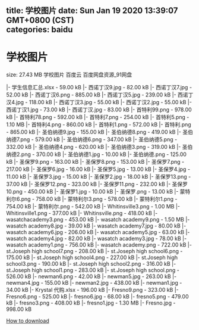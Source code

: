 
title: 学校图片
date: Sun Jan 19 2020 13:39:07 GMT+0800 (CST)    
categories: baidu
---

# 学校图片
size: 27.43 MB
 学校图片 百度云 百度网盘资源_91网盘
 
|- 学生信息汇总.xlsx - 59.00 kB
|- 西诺丁汉9.jpg - 82.00 kB
|- 西诺丁汉7.jpg - 52.00 kB
|- 西诺丁汉6.png - 885.00 kB
|- 西诺丁汉5.jpg - 239.00 kB
|- 西诺丁汉4.jpg - 118.00 kB
|- 西诺丁汉3.jpg - 55.00 kB
|- 西诺丁汉2.jpg - 55.00 kB
|- 西诺丁汉1.jpg - 73.00 kB
|- 西诺丁汉.jpg - 83.00 kB
|- 首特利99.png - 978.00 kB
|- 首特利78.png - 592.00 kB
|- 首特利7.png - 254.00 kB
|- 首特利5.png - 1.10 MB
|- 首特利4.png - 860.00 kB
|- 首特利1.png - 572.00 kB
|- 首特利.png - 865.00 kB
|- 圣伯纳德9.jpg - 155.00 kB
|- 圣伯纳德8.png - 419.00 kB
|- 圣伯纳德7.png - 579.00 kB
|- 圣伯纳德6.png - 347.00 kB
|- 圣伯纳德5.png - 332.00 kB
|- 圣伯纳德4.png - 620.00 kB
|- 圣伯纳德3.png - 319.00 kB
|- 圣伯纳德2.png - 370.00 kB
|- 圣伯纳德1.jpg - 10.00 kB
|- 圣伯纳德.png - 125.00 kB
|- 圣保罗9.png - 163.00 kB
|- 圣保罗8.png - 153.00 kB
|- 圣保罗7.png - 217.00 kB
|- 圣保罗6.jpg - 16.00 kB
|- 圣保罗5.jpg - 13.00 kB
|- 圣保罗4.jpg - 11.00 kB
|- 圣保罗3.jpg - 15.00 kB
|- 圣保罗2.jpg - 18.00 kB
|- 圣保罗13.png - 37.00 kB
|- 圣保罗12.png - 323.00 kB
|- 圣保罗11.png - 232.00 kB
|- 圣保罗10.png - 450.00 kB
|- 圣保罗1.jpg - 10.00 kB
|- 圣保罗.png - 13.00 kB
|- 蒙特利尔6.png - 758.00 kB
|- 蒙特利尔3.png - 578.00 kB
|- 蒙特利尔1.png - 754.00 kB
|- 蒙特利尔.png - 542.00 kB
|- Whitinsville3.png - 1.00 MB
|- Whitinsville1.png - 377.00 kB
|- Whitinsville.png - 418.00 kB
|- wasatchacademy3.png - 453.00 kB
|- wasatch academy9.png - 1.50 MB
|- wasatch academy8.jpg - 39.00 kB
|- wasatch academy7.jpg - 80.00 kB
|- wasatch academy6.jpg - 206.00 kB
|- wasatch academy5.jpg - 63.00 kB
|- wasatch academy4.jpg - 82.00 kB
|- wasatch academy3.jpg - 78.00 kB
|- wasatch academy1.png - 756.00 kB
|- wasatch academy.png - 722.00 kB
|- st.Joseph high school7.png - 208.00 kB
|- st.Joseph high school6.png - 175.00 kB
|- st.Joseph high school4.png - 227.00 kB
|- st.Joseph high school3.png - 190.00 kB
|- st.Joseph high school2.png - 316.00 kB
|- st.Joseph high school1.png - 283.00 kB
|- st.Joseph high school.png - 526.00 kB
|- newman6.png - 42.00 kB
|- newman5.jpg - 263.00 kB
|- newman4.jpg - 155.00 kB
|- newman2.jpg - 438.00 kB
|- newman1.jpg - 34.00 kB
|- Krystal 代购.xlsx - 196.00 kB
|- Fresno9.png - 323.00 kB
|- Fresno6.png - 525.00 kB
|- fresno6.jpg - 68.00 kB
|- fresno5.png - 479.00 kB
|- fresno3.png - 408.00 kB
|- fresno1.jpg - 1.30 MB
|- Fresno.jpg - 998.00 kB

[How to download](https://bpcam.bemobtrk.com/go/2ceec3aa-1ca2-46d6-b9ff-aaa5c184517c?jno=5326)